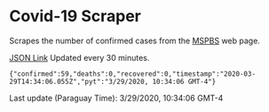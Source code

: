 # Covid-19 Scraper

Scrapes the number of confirmed cases from the [MSPBS](https://www.mspbs.gov.py/covid-19.php) web page.

[JSON Link](https://jmayalag.github.io/covid19-scrape/cases.json)
Updated every 30 minutes.
```
{"confirmed":59,"deaths":0,"recovered":0,"timestamp":"2020-03-29T14:34:06.055Z","pyt":"3/29/2020, 10:34:06 GMT-4"}
```
Last update (Paraguay Time): 3/29/2020, 10:34:06 GMT-4